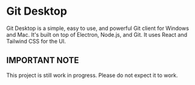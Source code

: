 # Git Desktop

Git Desktop is a simple, easy to use, and powerful Git client for Windows and Mac. It's built on top of Electron, Node.js, and Git. It uses React and Tailwind CSS for the UI.

## IMPORTANT NOTE

This project is still work in progress. Please do not expect it to work.
